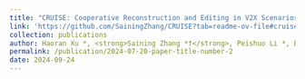```yaml
---
title: "CRUISE: Cooperative Reconstruction and Editing in V2X Scenarios using Gaussian Splatting"
link: 'https://github.com/SainingZhang/CRUISE?tab=readme-ov-file#cruise-cooperative-reconstruction-and-editing-in-v2x-scenarios-using-gaussian-splatting'
collection: publications
author: Haoran Xu *, <strong>Saining Zhang *†</strong>, Peishuo Li *, Baijun Ye, Xiaoxue Chen, Huan-ang Gao, Jv Zheng, Xiaowei Song, Ziqiao Peng, Run Miao, Jinrang Jia, Yifeng Shi, Guangqi Yi, Hang Zhao, Hao Tang, Hongyang Li, Kaicheng Yu, Hao Zhao †
permalink: /publication/2024-07-20-paper-title-number-2
date: 2024-09-24
---
```



